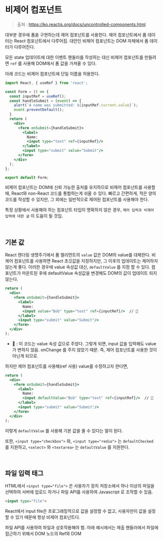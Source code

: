 # 비제어 컴포넌트

> 출처 : https://ko.reactjs.org/docs/uncontrolled-components.html

대부분 경우에 폼을 구현하는데 제어 컴포넌트를 사용한다. 제어 컴포넌트에서 폼 데이터는 React 컴포넌트에서 다루어짐. 대안인 비제어 컴포넌트는 DOM 자체에서 폼 데이터가 다루어진다.

모든 state 업데이트에 대한 이벤트 핸들러를 작성하는 대신 비제어 컴포넌트를 만들려면 `ref` 를 사용해 DOM에서 폼 값을 가져올 수 있다.

아래 코드는 비제어 컴포넌트에 단일 이름을 허용한다.

```jsx
import React, { useRef } from 'react';

const Form = () => {
  const inputRef = useRef();
  const handleSubmit = (event) => {
    alert(`A name was submitted: ${inputRef.current.value}`);
    event.preventDefault();
  }
  return (
    <div>
      <form onSubmit={handleSubmit}>
        <label>
          Name: 
          <input type="text" ref={inputRef}/>
        </label>
        <input type="submit" value="Submit"/>
      </form>
    </div>
  );
};

export default Form;
```

비제어 컴포넌트는 DOM에 신뢰 가능한 출처를 유지하므로 비제어 컴포넌트를 사용할 때, React와 non-React 코드를 통합하는게 쉬울 수 있다. 빠르고 간편하게, 적은 양의 코드를 작성할 수 있지만, 그 외에는 일반적으로 제어된 컴포넌트를 사용해야 한다.

특정 상황에서 사용해야 하는 컴포넌트 타입이 명확하지 않은 경우, `제어 입력과 비제어 입력에 대한 글` 이 도움이 될 것임.

<br/>

## 기본 값

React 렌더링 생명주기에서 폼 엘리먼트의 `value` 값은 DOM의 value를 대체한다. 비제어 컴포넌트를 사용하면 React 초깃값을 지정하지만, 그 이후의 업데이트는 제어하지 않는게 좋다. 이러한 경우에 value 속성값 대신, `defaultValue` 를 지정 할 수 있다. 컴포넌트가 마운트된 후에 defaultValue 속성값을 변경해도 DOM의 값이 업데이트 되지 않는다.

```jsx
return (
  <div>
    <form onSubmit={handleSubmit}>
      <label>
        Name: 
        <input value="Bob" type="text" ref={inputRef}/>  // 🌈
      </label>
      <input type="submit" value="Submit"/>
    </form>
  </div>
);
```

- 🌈 : 이 코드는 value 속성 값으로 주었다. 그렇게 되면, input 값을 입력해도 value가 변하지 않음. onChange 를 주지 않았기 때문. 즉, 제어 컴포넌트를 사용한 것이 아닌게 되므로.

하지만 제어 컴포넌트를 사용해(ref 사용) value를 수정하고자 한다면,

```jsx
return (
  <div>
    <form onSubmit={handleSubmit}>
      <label>
        Name: 
        <input defaultValue="Bob" type="text" ref={inputRef}/>  // 🌈
      </label>
      <input type="submit" value="Submit"/>
    </form>
  </div>
);
```

이렇게 `defaultValue` 를 사용해 기본 값을 줄 수 있다는 말이 된다.

또한, `<input type="checkbox">` 와, `<input type="redio">` 는 `defaultChecked` 를 지원하고, `<select>` 와 `<textarea>` 는 `defaultValue` 를 지원한다.

<br/>

## 파일 입력 태그

HTML에서 `<input type="file">` 은 사용자가 장치 저장소에서 하나 이상의 파일을 선택하여 서버에 업로드 하거나 파일 API를 사용하여 Javascript 로 조작할 수 있음.

```html
<input type="file">
```

React에서 input file은 프로그래밍적으로 값을 설정할 수 없고, 사용자만이 값을 설정할 수 있기 때문에 항상 비제어 컴포넌트다.

파일 API를 사용하여 파일과 상호작용해야 함. 아래 예시에서는 제출 핸들러에서 파일에 접근하기 위해서 DOM 노드의 Ref와 DOM